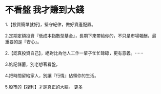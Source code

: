 # 不看盤 我才賺到大錢


<div class="_xlr"><span class="fbPhotosPhotoContext" id="fbPhotoSnowliftContext"></span><span class="fbPhotosPhotoCaption" tabindex="0" aria-live="polite" data-ft="{&quot;tn&quot;:&quot;K&quot;}" id="fbPhotoSnowliftCaption"><span class="hasCaption"><div id="id_590ea575296090026264320" class="text_exposed_root">1.【投資簡單就好】，堅守紀律，做好資產配置。<br> <br><span> 2.定期定額投資『低成本指數型基金』，長期下來帶給你</span><wbr><span class="word_break"></span>的，不只是市場報酬，最重要的是『安心』。<br> <br><span> 2.【認真投資自己】，絕對比為他人工作一輩子忙忙碌碌</span><wbr><span class="word_break"></span>，更有意義。<span class="text_exposed_hide">⋯⋯</span><span class="text_exposed_show"><br> <br> 3.惦記儲蓄，別老想著看盤。<br> <br> 4.把時間留給家人，別讓『行情』佔領你的生活。<br> <br> 5.股市的【複利】才是真正的大餅。</span><span class="text_exposed_hide"> <span class="text_exposed_link"><a class="see_more_link" data-interaction-root-id="_24_q" onclick="var func = function(e) { e.preventDefault(); }; var parent = Parent.byClass(this, &quot;text_exposed_root&quot;); if (parent &amp;&amp; parent.getAttribute(&quot;id&quot;) == &quot;id_590ea575296090026264320&quot;) { CSS.addClass(parent, &quot;text_exposed&quot;); Arbiter.inform(&quot;reflow&quot;); }; func(event); " href="#" data-ft="{&quot;tn&quot;:&quot;e&quot;}" role="button"><span class="see_more_link_inner">更多</span></a></span></span></div></span></span><span class="fbPhotoTagList hidden_elem" id="fbPhotoSnowliftTagList"></span><div class="pts fbPhotoProductsTagList" id="fbPhotoSnowliftProductsTagList"></div><div class="pts fbPhotoLegacyTagList" id="fbPhotoSnowliftLegacyTagList"><div></div></div><div class="fbPhotosPhotoButtons" id="fbPhotoSnowliftCallToActionButton"></div><div class="mvm fbPhotosPhotoOwnerButtons stat_elem" id="fbPhotoSnowliftOwnerButtons"></div><div class="_56lj" id="fbPhotoSnowliftOriginalStory"></div></div>